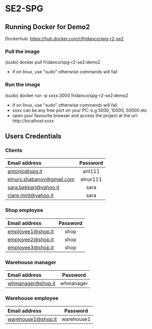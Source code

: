 # SE2-SPG

## Running Docker for Demo2

Dockerhub: https://hub.docker.com/r/fridanco/spg-r2-se2

### Pull the image
(sudo) docker pull fridanco/spg-r2-se2:demo2
- if on linux, use "sudo" otherwise commands will fail

### Run the image
(sudo) docker run -p xxxx:3000 fridanco/spg-r2-se2:demo2
- if on linux, use "sudo" otherwise commands will fail
- xxxx can be any free port on your PC: e.g 5000, 10000, 50000 etc
- open your favourite browser and access the project at the url: http://localhost:xxxx

## Users Credentials

### Clients

| Email address    | Password  |
| :--------------- | :-------: |
| antonio@spg.it | ant111 |
| elnurs.shabanov@gmail.com  | elnur111  |
| sara.bekkari@yahoo.it | sara |
| clare.mint@yahoo.it | sara |


### Shop employee

| Email address    | Password  |
| :--------------- | :-------: |
| employee1@shop.it | shop |
| employee2@shop.it  | shop  |
| employee3@shop.it  | shop  |

### Warehouse manager

| Email address    | Password  |
| :--------------- | :-------: |
| whmanager@shop.it | whmanager |


### Warehouse employee

| Email address    | Password  |
| :--------------- | :-------: |
| warehouse1@shop.it | warehouse1 |
